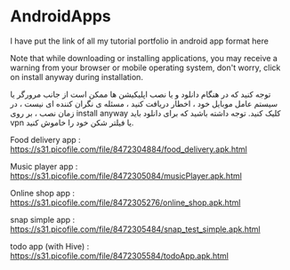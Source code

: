 # AndroidApps
I have put the link of all my tutorial portfolio in android app format here

Note that while downloading or installing applications, you may receive a warning from your browser or mobile operating system, don't worry, click on install anyway during installation.

توجه کنید که در هنگام دانلود و یا نصب اپلیکیشن ها ممکن است از جانب مرورگر یا سیستم عامل موبایل خود ، اخطار دریافت کنید ، مسئله ی نگران کننده ای نیست ، در زمان نصب ، بر روی install anyway کلیک کنید.
توجه داشته باشید که برای دانلود باید vpn یا فیلتر شکن خود را خاموش کنید.

Food delivery app : https://s31.picofile.com/file/8472304884/food_delivery.apk.html

Music player app : https://s31.picofile.com/file/8472305084/musicPlayer.apk.html

Online shop app : https://s31.picofile.com/file/8472305276/online_shop.apk.html

snap simple app : https://s31.picofile.com/file/8472305484/snap_test_simple.apk.html

todo app (with Hive) : https://s31.picofile.com/file/8472305584/todoApp.apk.html
